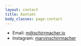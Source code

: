 ```yaml
---
layout: contact
title: Kontakt
body_classes: page-contact
---
```

- Email: [m@schirrmacher.io](mailto:m@schirrmacher.io)
- Instagram: [marvinschirrmacher](https://www.instagram.com/marvinschirrmacher/)
